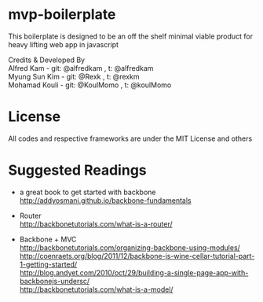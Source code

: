mvp-boilerplate
=============
This boilerplate is designed to be an off the shelf minimal viable product for heavy lifting web app in javascript

Credits & Developed By<br>
Alfred Kam 	  - git: @alfredkam		,	t: @alfredkam <br>
Myung Sun Kim - git: @Rexk	,	t: @rexkm<br>
Mohamad Kouli - git: @KoulMomo		,	t: @koulMomo<br>


License
======
All codes and respective frameworks are under the MIT License and others

Suggested Readings
======
- a great book to get started with backbone<br>
http://addyosmani.github.io/backbone-fundamentals

- Router<br>
http://backbonetutorials.com/what-is-a-router/ <br>

- Backbone + MVC<br>
http://backbonetutorials.com/organizing-backbone-using-modules/ <br>
http://coenraets.org/blog/2011/12/backbone-js-wine-cellar-tutorial-part-1-getting-started/ <br>
http://blog.andyet.com/2010/oct/29/building-a-single-page-app-with-backbonejs-undersc/<br>
http://backbonetutorials.com/what-is-a-model/<br>
